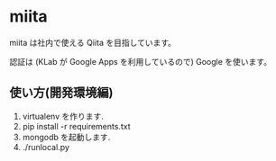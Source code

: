 # miita

miita は社内で使える Qiita を目指しています。

認証は (KLab が Google Apps を利用しているので) Google を使います。

## 使い方(開発環境編)

1. virtualenv を作ります.
2. pip install -r requirements.txt
3. mongodb を起動します.
4. ./runlocal.py

